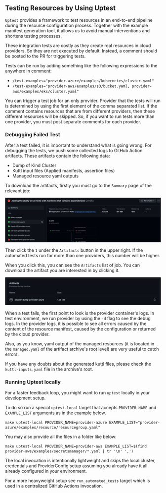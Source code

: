 ## Testing Resources by Using Uptest

`Uptest` provides a framework to test resources in an end-to-end
pipeline during the resource configuration process. Together with the example
manifest generation tool, it allows us to avoid manual interventions and shortens
testing processes.

These integration tests are costly as they create real resources in cloud providers.
So they are not executed by default. Instead, a comment should be posted to the PR
for triggering tests.

Tests can be run by adding something like the following expressions to the
anywhere in comment:

* `/test-examples="provider-azure/examples/kubernetes/cluster.yaml"`
* `/test-examples="provider-aws/examples/s3/bucket.yaml,
  provider-aws/examples/eks/cluster.yaml"`

You can trigger a test job for an only provider. Provider that the tests will run
is determined by using the first element of the comma separated list. If the
comment contains resources that are from different providers, then these different
resources will be skipped. So, if you want to run tests more than one provider,
you must post separate comments for each provider.

### Debugging Failed Test

After a test failed, it is important to understand what is going wrong. For
debugging the tests, we push some collected logs to GitHub Action artifacts.
These artifacts contain the following data:

* Dump of Kind Cluster
* Kuttl input files (Applied manifests, assertion files)
* Managed resource yaml outputs

To download the artifacts, firstly you must go to the `Summary` page
of the relevant job:

![images/summary.png](images/summary.png)

Then click the `1` under the `Artifacts` button in the upper right. If the
automated tests run for more than one providers, this number will be higher.

When you click this, you can see the `Artifacts` list of job. You can download
the artifact you are interested in by clicking it.

![images/artifacts.png](images/artifacts.png)

When a test fails, the first point to look is the provider container's logs. In
test environment, we run provider by using the `-d` flag to see the debug logs.
In the provider logs, it is possible to see all errors caused by the content of
the resource manifest, caused by the configuration or returned by the cloud
provider.

Also, as you know, yaml output of the managed resources (it is located in the
`managed.yaml` of the artifact archive's root level) are very useful to catch
errors.

If you have any doubts about the generated kuttl files, please check the
`kuttl-inputs.yaml` file in the archive's root.

### Running Uptest locally

For a faster feedback loop, you might want to run `uptest` locally in your
development setup.

To do so run a special `uptest-local` target that accepts `PROVIDER_NAME` and
`EXAMPLE_LIST` arguments as in the example below.

```console
make uptest-local PROVIDER_NAME=provider-azure EXAMPLE_LIST="provider-azure/examples/resource/resourcegroup.yaml"
```

You may also provide all the files in a folder like below:

```console
make uptest-local PROVIDER_NAME=provider-aws EXAMPLE_LIST=$(find provider-aws/examples/secretsmanager/*.yaml | tr '\n' ',')
```

The local invocation is intentionally lightweight and skips the local cluster,
credentials and ProviderConfig setup assuming you already have it all already
configured in your environment.

For a more heavyweight setup see `run_automated_tests` target which is used in a
centralized GitHub Actions invocation.